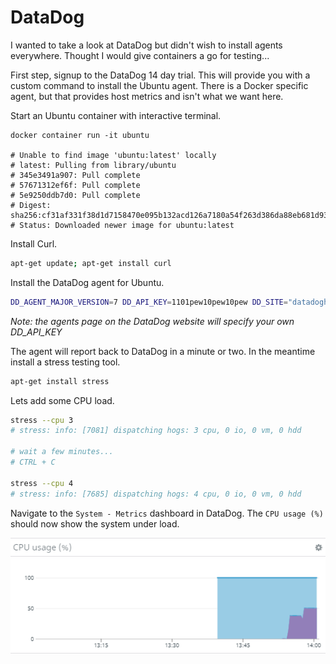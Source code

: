 # DataDog

I wanted to take a look at DataDog but didn't wish to install agents everywhere.  Thought I would give containers a go for testing...

First step, signup to the DataDog 14 day trial.  This will provide you with a custom command to install the Ubuntu agent.  There is a Docker specific agent, but that provides host metrics and isn't what we want here.

Start an Ubuntu container with interactive terminal.

```shell
docker container run -it ubuntu

# Unable to find image 'ubuntu:latest' locally
# latest: Pulling from library/ubuntu
# 345e3491a907: Pull complete
# 57671312ef6f: Pull complete
# 5e9250ddb7d0: Pull complete
# Digest: sha256:cf31af331f38d1d7158470e095b132acd126a7180a54f263d386da88eb681d93
# Status: Downloaded newer image for ubuntu:latest
```

Install Curl.

```bash
apt-get update; apt-get install curl
```

Install the DataDog agent for Ubuntu.

```bash
DD_AGENT_MAJOR_VERSION=7 DD_API_KEY=1101pew10pew10pew DD_SITE="datadoghq.eu" bash -c "$(curl -L https://s3.amazonaws.com/dd-agent/scripts/install_script.sh)"
```
*Note: the agents page on the DataDog website will specify your own DD_API_KEY*

The agent will report back to DataDog in a minute or two.  In the meantime install a stress testing tool.

```bash
apt-get install stress
```

Lets add some CPU load.

```bash
stress --cpu 3
# stress: info: [7081] dispatching hogs: 3 cpu, 0 io, 0 vm, 0 hdd

# wait a few minutes...
# CTRL + C

stress --cpu 4
# stress: info: [7685] dispatching hogs: 4 cpu, 0 io, 0 vm, 0 hdd
```

Navigate to the `System - Metrics` dashboard in DataDog.  The `CPU usage (%)` should now show the system under load.

![datadog_cpu](./assets/datadog_cpu.png)

